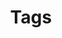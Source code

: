 ---
layout: tags
title: Tags
permalink: /tags/
sidebar: true
order: 1
description: >
  List of all categories & tags of blog.
---